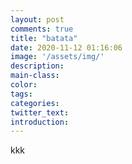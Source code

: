 ```yaml
---
layout: post
comments: true
title: "batata"
date: 2020-11-12 01:16:06
image: '/assets/img/'
description:
main-class:
color:
tags:
categories:
twitter_text:
introduction:
---
```


kkk